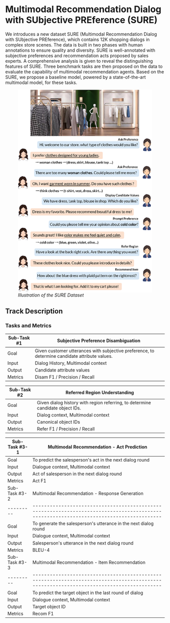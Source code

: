 # Multimodal Recommendation Dialog with SUbjective PREference (SURE) 

We introduces a new dataset SURE (Multimodal Recommendation Dialog with SUbjective PREference), which contains 12K shopping dialogs in complex store scenes. The data is built in two phases with human annotations to ensure quality and diversity. SURE is well-annotated with subjective preferences and recommendation acts proposed by sales experts. A comprehensive analysis is given to reveal the distinguishing features of SURE. Three benchmark tasks are then proposed on the data to evaluate the capability of multimodal recommendation agents. Based on the SURE, we propose a baseline model, powered by a state-of-the-art multimodal model, for these tasks. 


<figure>
<img src="./overview-sure.png" width="550" alt="Illustration of the SURE Dataset" align="center"> 
<figcaption><i>Illustration of the SURE Dataset</i></figcaption> 
</figure>

## Track Description
### Tasks and Metrics
| Sub-Task #1 | Subjective Preference Disambiguation |
|---------|---------------------------------------------------------------------------------------------------------------------------------------|
| Goal | Given customer utterances with subjective preference, to determine candidate attribute values. |
| Input | Dialog History, Multimodal context |
| Output |  Candidate attribute values |
| Metrics | Disam F1 / Precision / Recall |

| Sub-Task #2 | Referred Region Understanding |
|---------|---------------------------------------------------------------------------------------------------------------------------------------|
| Goal | Given dialog history with region referring, to determine candidate object IDs. |
| Input | Dialog context, Multimodal context |
| Output |  Canonical object IDs |
| Metrics |  Refer F1 / Precision / Recall |

| Sub-Task #3-1 | Multimodal Recommendation - Act Prediction |
|---------|---------------------------------------------------------------------------------------------------------------------------------------|
| Goal | To predict the salesperson's act in the next dialog round |
| Input | Dialogue context, Multimodal context |
| Output | Act of salesperson in the next dialog round |
| Metrics | Act F1 |
| Sub-Task #3-2 | Multimodal Recommendation - Response Generation |
|---------|---------------------------------------------------------------------------------------------------------------------------------------|
| Goal | To generate the salesperson's utterance in the next dialog round |
| Input | Dialogue context, Multimodal context |
| Output | Salesperson's utterance in the next dialog round |
| Metrics | BLEU-4 |
| Sub-Task #3-3 | Multimodal Recommendation - Item Recommendation |
|---------|---------------------------------------------------------------------------------------------------------------------------------------|
| Goal | To predict the target object in the last round of dialog |
| Input | Dialogue context, Multimodal context |
| Output | Target object ID |
| Metrics | Recom F1 |
